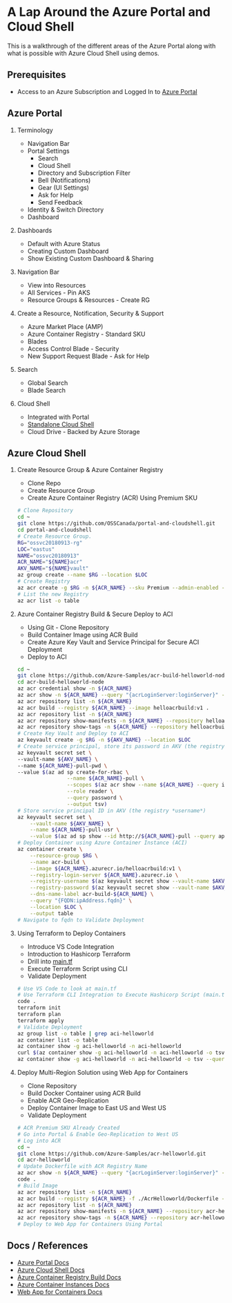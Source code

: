 # A Lap Around the Azure Portal and Cloud Shell

This is a walkthrough of the different areas of the Azure Portal along with what is possible with Azure Cloud Shell using demos.

## Prerequisites

* Access to an Azure Subscription and Logged In to [Azure Portal](http://portal.azure.com)

## Azure Portal

1. Terminology

    * Navigation Bar
    * Portal Settings
        * Search
        * Cloud Shell
        * Directory and Subscription Filter
        * Bell (Notifications)
        * Gear (UI Settings)
        * Ask for Help
        * Send Feedback        
    * Identity & Switch Directory
    * Dashboard

2. Dashboards

    * Default with Azure Status
    * Creating Custom Dashboard
    * Show Existing Custom Dashboard & Sharing

3. Navigation Bar

    * View into Resources
    * All Services - Pin AKS
    * Resource Groups & Resources - Create RG

4. Create a Resource, Notification, Security & Support

    * Azure Market Place (AMP)
    * Azure Container Registry - Standard SKU
    * Blades
    * Access Control Blade - Security
    * New Support Request Blade - Ask for Help

5. Search

    * Global Search
    * Blade Search

6. Cloud Shell

    * Integrated with Portal
    * [Standalone Cloud Shell](http://shell.azure.com)
    * Cloud Drive - Backed by Azure Storage

## Azure Cloud Shell

1. Create Resource Group & Azure Container Registry

    * Clone Repo
    * Create Resource Group
    * Create Azure Container Registry (ACR) Using Premium SKU

    ```bash
    # Clone Repository
    cd ~
    git clone https://github.com/OSSCanada/portal-and-cloudshell.git
    cd portal-and-cloudshell
    # Create Resource Group.
    RG="ossvc20180913-rg"
    LOC="eastus"
    NAME="ossvc20180913"
    ACR_NAME="${NAME}acr"
    AKV_NAME="${NAME}vault"
    az group create --name $RG --location $LOC
    # Create Registry
    az acr create -g $RG -n ${ACR_NAME} --sku Premium --admin-enabled --location $LOC
    # List the new Registry
    az acr list -o table
    ```

2. Azure Container Registry Build & Secure Deploy to ACI

    * Using Git - Clone Repository
    * Build Container Image using ACR Build
    * Create Azure Key Vault and Service Principal for Secure ACI Deployment
    * Deploy to ACI

    ```bash
    cd ~
    git clone https://github.com/Azure-Samples/acr-build-helloworld-node.git
    cd acr-build-helloworld-node
    az acr credential show -n ${ACR_NAME}
    az acr show -n ${ACR_NAME} --query "{acrLoginServer:loginServer}" -o table
    az acr repository list -n ${ACR_NAME}
    az acr build --registry ${ACR_NAME} --image helloacrbuild:v1 .
    az acr repository list -n ${ACR_NAME}
    az acr repository show-manifests -n ${ACR_NAME} --repository helloacrbuild
    az acr repository show-tags -n ${ACR_NAME} --repository helloacrbuild
    # Create Key Vault and Deploy to ACI
    az keyvault create -g $RG -n ${AKV_NAME} --location $LOC
    # Create service principal, store its password in AKV (the registry *password*)
    az keyvault secret set \
    --vault-name ${AKV_NAME} \
    --name ${ACR_NAME}-pull-pwd \
    --value $(az ad sp create-for-rbac \
                    --name ${ACR_NAME}-pull \
                    --scopes $(az acr show --name ${ACR_NAME} --query id --output tsv) \
                    --role reader \
                    --query password \
                    --output tsv)
    # Store service principal ID in AKV (the registry *username*)
    az keyvault secret set \
        --vault-name ${AKV_NAME} \
        --name ${ACR_NAME}-pull-usr \
        --value $(az ad sp show --id http://${ACR_NAME}-pull --query appId --output tsv)
    # Deploy Container using Azure Container Instance (ACI)
    az container create \
        --resource-group $RG \
        --name acr-build \
        --image ${ACR_NAME}.azurecr.io/helloacrbuild:v1 \
        --registry-login-server ${ACR_NAME}.azurecr.io \
        --registry-username $(az keyvault secret show --vault-name $AKV_NAME --name ${ACR_NAME}-pull-usr --query value -o tsv) \
        --registry-password $(az keyvault secret show --vault-name $AKV_NAME --name ${ACR_NAME}-pull-pwd --query value -o tsv) \
        --dns-name-label acr-build-${ACR_NAME} \
        --query "{FQDN:ipAddress.fqdn}" \
        --location $LOC \
        --output table
    # Navigate to fqdn to Validate Deployment
    ```

3. Using Terraform to Deploy Containers

    * Introduce VS Code Integration
    * Introduction to Hashicorp Terraform
    * Drill into [main.tf](main.tf)
    * Execute Terraform Script using CLI
    * Validate Deployment

    ```bash
    # Use VS Code to look at main.tf
    # Use Terraform CLI Integration to Execute Hashicorp Script (main.tf)
    code .
    terraform init
    terraform plan
    terraform apply
    # Validate Deployment
    az group list -o table | grep aci-helloworld
    az container list -o table
    az container show -g aci-helloworld -n aci-helloworld
    curl $(az container show -g aci-helloworld -n aci-helloworld -o tsv --query "ipAddress.fqdn")
    az container show -g aci-helloworld -n aci-helloworld -o tsv --query "ipAddress.fqdn"
    ```

4. Deploy Multi-Region Solution using Web App for Containers

    * Clone Repository
    * Build Docker Container using ACR Build
    * Enable ACR Geo-Replication
    * Deploy Container Image to East US and West US
    * Validate Deployment

    ```bash
    # ACR Premium SKU Already Created
    # Go into Portal & Enable Geo-Replication to West US
    # Log into ACR
    cd ~
    git clone https://github.com/Azure-Samples/acr-helloworld.git
    cd acr-helloworld
    # Update Dockerfile with ACR Registry Name
    az acr show -n ${ACR_NAME} --query "{acrLoginServer:loginServer}" -o table
    code .
    # Build Image
    az acr repository list -n ${ACR_NAME}
    az acr build --registry ${ACR_NAME} -f ./AcrHelloworld/Dockerfile --image acr-helloworld:v1 .
    az acr repository list -n ${ACR_NAME}
    az acr repository show-manifests -n ${ACR_NAME} --repository acr-helloworld
    az acr repository show-tags -n ${ACR_NAME} --repository acr-helloworld
    # Deploy to Web App for Containers Using Portal
    ```

## Docs / References

* [Azure Portal Docs](https://azure.microsoft.com/en-ca/features/azure-portal/)
* [Azure Cloud Shell Docs](https://docs.microsoft.com/en-us/azure/cloud-shell/overview)
* [Azure Container Registry Build Docs](https://docs.microsoft.com/en-us/azure/container-registry/container-registry-build-overview)
* [Azure Container Instances Docs](https://docs.microsoft.com/en-us/azure/container-instances/container-instances-overview)
* [Web App for Containers Docs](https://docs.microsoft.com/en-us/azure/app-service/containers/app-service-linux-intro)